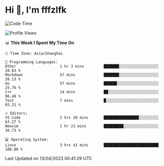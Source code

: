 # Hi 👋, I'm fffzlfk

<!--START_SECTION:waka-->
![Code Time](http://img.shields.io/badge/Code%20Time-146%20hrs%2045%20mins-blue)

![Profile Views](http://img.shields.io/badge/Profile%20Views-0-blue)

📊 **This Week I Spent My Time On** 

```text
🕑︎ Time Zone: Asia/Shanghai

💬 Programming Languages: 
Other                    1 hr 3 mins         ███████░░░░░░░░░░░░░░░░░░   28.83 % 
Markdown                 57 mins             ███████░░░░░░░░░░░░░░░░░░   26.13 % 
Go                       57 mins             ██████░░░░░░░░░░░░░░░░░░░   25.76 % 
C++                      14 mins             ██░░░░░░░░░░░░░░░░░░░░░░░   06.48 % 
Text                     7 mins              █░░░░░░░░░░░░░░░░░░░░░░░░   03.21 % 

🔥 Editors: 
VS Code                  2 hrs 20 mins       ████████████████░░░░░░░░░   63.27 % 
Neovim                   1 hr 21 mins        █████████░░░░░░░░░░░░░░░░   36.73 % 

💻 Operating System: 
Linux                    3 hrs 41 mins       █████████████████████████   100.00 % 
```


 Last Updated on 13/04/2023 00:41:29 UTC
<!--END_SECTION:waka-->
